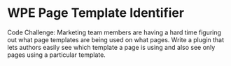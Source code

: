 # WPE Page Template Identifier
Code Challenge: Marketing team members are having a hard time figuring out what page templates are being used on what pages. Write a plugin that lets authors easily see which template a page is using and also see only pages using a particular template.

